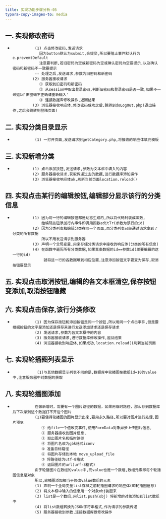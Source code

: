 ```yaml
---
title: 实现功能步骤分析-05
typora-copy-images-to: media
---
```

##            一. 实现修改密码
-               (1) 点击修改密码,发送请求
                  因为button默认为submit,会提交,所以要阻止事件默认行为e.prevemtDefault
                  注意要判断,若旧密码为空或新密码为空或确认密码为空要提示,以及确认密码和新密码不一致要提示
                -- 处理之后,发送请求,参数为旧密码和新密码
               (2) 服务器接收请求
                  ① 获取到旧密码和新密码
                  ② 从session中取出登录密码,判断旧密码和登录密码是否一致,如果不一致返回'旧密码不正确请重新输入'
                  ③ 连接数据库修改操作,返回结果
               (3) 浏览器接收响应体,修改密码成功之后,跳转到doLogOut.php(退出操作,之后会跳转到登陆页面)

##            二. 实现分类目录显示
-               (1) 一打开页面,发送请求到getCategory.php,将接收的响应体填充模板
               
##            三. 实现新增分类
-              (1) 点击添加按钮,发送请求,参数为文本框中填入的内容
               (2) 服务器接收请求,获取传递过去的数据,进行数据库添加操作
               (3) 浏览器接收响应体ok,刷新当前页面location.reload()
            
##            四. 实现点击某行的编辑按钮,编辑部分显示该行的分类信息
-              (1) 因为每一行的编辑按钮都是动态生成的,所以将代码封装成函数,
                   给编辑按钮添加行内事件即调用函数editTr(参数为该行的id)
               (2) 因为分类列表和编辑分类在同一个页面,而分类列表已经通过请求拿到了分类的所有数据
                   所以不用发送请求到服务器
               (3) 声明一个全局变量,用来存储分类请求中接收的响应体(分类的所有信息)
               (4) 在函数中遍历所有分类数据,如果某条数据的id==参数id(即要编辑的这一行的id)
                    就将这一行的各数据填到相应位置,注意添加按钮文字要变为保存,取消按钮要显示

##            五. 实现点击取消按钮,编辑的各文本框清空,保存按钮变添加,取消按钮隐藏

##            六. 实现点击保存,该行分类修改
-               (1) 因为保存按钮和添加按钮是同一个按钮,所以用同一个点击事件,但是要根据按钮的文字是添加还是保存来进行发送添加请求还是保存请求
                (2) 发送请求,参数为各文本框中的内容
                (3) 服务器接收请求,进行数据库修改操作,返回结果
                (4) 浏览器接收到响应体,如果成功,location.reload()刷新当前页面
                

##            七. 实现轮播图列表显示
-                (1)与其他数据显示列表不同的是,数据库中轮播图在数组id=10的value中,注意服务器中对数据的获取
                

##            八. 实现轮播图添加
-               在做新增时，需要有一个图片路径的数据，如果用临时路径，那么存到数据库后下次拿到这个数据打不开这个图片
                (1)要使得轮播图的图片显示出来,要用永久路径,所以要对图片进行处理,图片预览
                   ① 给file一个值改变事件,使用FormData对象异步上传图片信息,
                   ② 服务器接收到图片信息,
                   ③ 取出图片名和临时路径
                   ④ 将图片名改为gbk格式iconv
                   ⑤ 准备目标路径
                   ⑥ 将图片存储到本地 move_upload_file
                   ⑦ 将路径给为utf-8格式
                   ⑧ 返回图片的url(urf-8格式)
                由于轮播图片在数组的value中,而value也是一个数组,数组元素即每个轮播图信息是对象
                所以,轮播图添加相当于修改value数组的元素
                (1) 声明一个全局变量list存储之前轮播图请求的响应体(即轮播图信息)
                (2) 将文本框中输入的信息用一个对象obj装起来
                (3) list是一个数组,用list.push(obj) 将新增的对象添加到list数组中
                (4) 将list数组转换为JSON字符串格式,作为请求的参数传递
                (5) 服务器接收到参数,连接数据库做修改操作
   